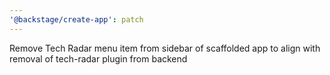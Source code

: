```yaml
---
'@backstage/create-app': patch
---
```


Remove Tech Radar menu item from sidebar of scaffolded app to align with removal of tech-radar plugin from backend
